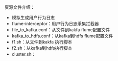 资源文件介绍：

- 模拟生成用户行为日志
- flume-interceptor：用户行为日志采集拦截器
- file_to_kafka.conf：从文件到kakfa flume配置文件
- kafka_to_hdfs.conf：从kafka到hdfs flume配置文件
- f1.sh：从文件到kakfa 执行脚本
- f2.sh：从kafka到hdfs执行脚本
- cluster.sh：